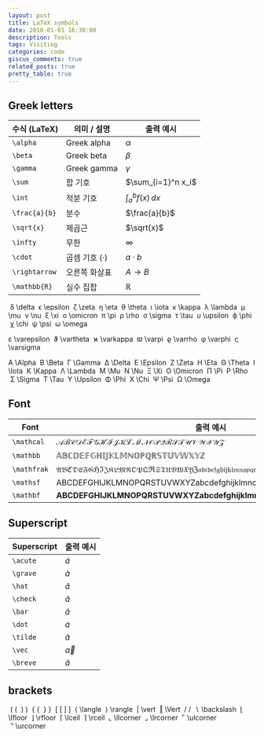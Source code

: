 ```yaml
---
layout: post
title: LaTeX symbols
date: 2018-01-01 16:30:00
description: Tools
tags: Visiting
categories: code
giscus_comments: true
related_posts: true
pretty_table: true
---
```


## Greek letters

| 수식 (LaTeX)  | 의미 / 설명        | 출력 예시             |
| ----------- |  ------------- | ----------------- |
| `\alpha`     | Greek alpha      | $\alpha$           |
| `\beta`      | Greek beta       | $\beta$            |
| `\gamma`     | Greek gamma      | $\gamma$           |
| `\sum`       | 합 기호            | $\sum_{i=1}^n x_i$ |
| `\int`       | 적분 기호          | $\int_a^b f(x)\,dx$|
| `\frac{a}{b}`| 분수              | $\frac{a}{b}$      |
| `\sqrt{x}`   | 제곱근            | $\sqrt{x}$         |
| `\infty`     | 무한              | $\infty$           |
| `\cdot`      | 곱셈 기호 (·)      | $a \cdot b$        |
| `\rightarrow`| 오른쪽 화살표       | $A \rightarrow B$  |
| `\mathbb{R}` | 실수 집합          | $\mathbb{R}$       |

<p></p>

 δ \delta
 ϵ \epsilon
 ζ \zeta
 η \eta
 θ \theta
 ι \iota
 κ \kappa
 λ \lambda
 μ \mu
 ν \nu
 ξ \xi
 o \omicron
 π \pi
 ρ \rho
 σ \sigma
 τ \tau
 υ \upsilon
 ϕ \phi
 χ \chi
 ψ \psi
 ω \omega

 ε \varepsilon
 ϑ \vartheta
 ϰ \varkappa
 ϖ \varpi
 ϱ \varrho
 φ \varphi
 ς \varsigma

 A \Alpha
 B \Beta
 Γ \Gamma
 Δ \Delta
 E \Epsilon
 Z \Zeta
 H \Eta
 Θ \Theta
 I \Iota
 K \Kappa
 Λ \Lambda
 M \Mu
 N \Nu
 Ξ \Xi
 O \Omicron
 Π \Pi
 P \Rho
 Σ \Sigma
 T \Tau
 Υ \Upsilon
 Φ \Phi
 X \Chi
 Ψ \Psi
 Ω \Omega

## Font

| Font         | 출력 예시            |
| ----------- | ----------------- |
| `\mathcal`   | $\mathcal{ABCDEFGHIJKLMNOPQRSTUVWXYZ}$           |
| `\mathbb`    | $\mathbb{ABCDEFGHIJKLMNOPQRSTUVWXYZ}$            |
| `\mathfrak`  | $\mathfrak{ABCDEFGHIJKLMNOPQRSTUVWXYZ abcdefghijklmnopqrstuvwxyz 0123456789}$           |
| `\mathsf`    | $\mathsf{ABCDEFGHIJKLMNOPQRSTUVWXYZ abcdefghijklmnopqrstuvwxyz 0123456789}$ |
| `\mathbf`    | $\mathbf{ABCDEFGHIJKLMNOPQRSTUVWXYZ abcdefghijklmnopqrstuvwxyz 0123456789}$|

<p></p>

## Superscript

| Superscript  | 출력 예시            |
| ----------- | ----------------- |
| `\acute`     | $\acute{a}$        |
| `\grave`     | $\grave{a}$        |
| `\hat`       | $\hat{a}$          |
| `\check`     | $\check{a}$        |
| `\bar`       | $\bar{a}$          |
| `\dot`       | $\dot{a}$          |
| `\tilde`     | $\tilde{a}$        |
| `\vec`       | $\vec{a}$          |
| `\breve`     | $\breve{a}$        |

<p></p>

## brackets
 ( (
 ) )
 { \{
 } }
 [ [
 ] ]
 ⟨ \langle
 ⟩ \rangle
 | \vert
 ‖ \Vert
 / /
 ∖ \backslash
 ⌊ \lfloor
 ⌋ \rfloor
 ⌈ \lceil
 ⌉ \rceil
 ⌞ \llcorner
 ⌟ \lrcorner
 ⌜ \ulcorner
 ⌝ \urcorner

